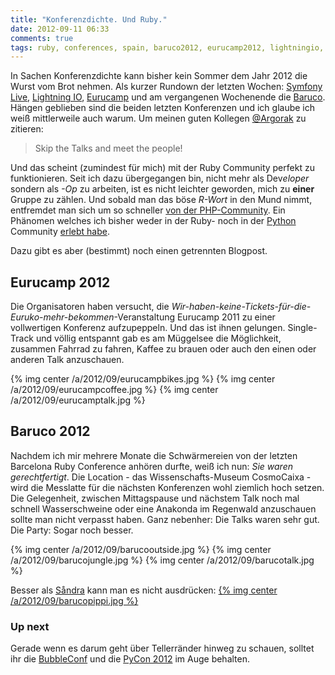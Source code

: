 ```yaml
---
title: "Konferenzdichte. Und Ruby."
date: 2012-09-11 06:33
comments: true
tags: ruby, conferences, spain, baruco2012, eurucamp2012, lightningio, eurucamp, baruco
---
```


In Sachen Konferenzdichte kann bisher kein Sommer dem Jahr 2012 die Wurst vom Brot nehmen. Als kurzer Rundown der letzten Wochen:
[Symfony Live](http://paris2012.live.symfony.com/), [Lightning IO](http://lightning.io/), [Eurucamp](http://2012.eurucamp.org/) 
und am vergangenen Wochenende die [Baruco](http://baruco.org/). Hängen geblieben sind die beiden letzten Konferenzen und ich 
glaube ich weiß mittlerweile auch warum. Um meinen guten Kollegen [@Argorak](http://twitter.com/argorak) zu zitieren:

> Skip the Talks and meet the people!

Und das scheint (zumindest für mich) mit der Ruby Community perfekt zu funktionieren. Seit ich dazu übergegangen bin, 
nicht mehr als Dev*eloper* sondern als *-Op* zu arbeiten, ist es nicht leichter geworden, mich zu **einer** Gruppe
zu zählen. Und sobald man das böse *R-Wort* in den Mund nimmt, entfremdet man sich um so schneller [von der PHP-Community](https://twitter.com/fabpot/status/220816793827147776).
Ein Phänomen welches ich bisher weder in der Ruby- noch in der [Python](http://2011.de.pycon.org/2011/home/) Community [erlebt habe](http://bascht.github.com/pyconde-ltalk/).

Dazu gibt es aber (bestimmt) noch einen getrennten Blogpost.

## Eurucamp 2012

Die Organisatoren haben versucht, die *Wir-haben-keine-Tickets-für-die-Euruko-mehr-bekommen*-Veranstaltung Eurucamp 2011 zu
einer vollwertigen Konferenz aufzupeppeln. Und das ist ihnen gelungen. Single-Track und völlig entspannt gab es am Müggelsee
die Möglichkeit, zusammen Fahrrad zu fahren, Kaffee zu brauen oder auch den einen oder anderen Talk anzuschauen.

{% img center /a/2012/09/eurucampbikes.jpg %}
{% img center /a/2012/09/eurucampcoffee.jpg %}
{% img center /a/2012/09/eurucamptalk.jpg %}

## Baruco 2012

Nachdem ich mir mehrere Monate die Schwärmereien von der letzten Barcelona Ruby Conference anhören durfte, weiß ich nun:
*Sie waren gerechtfertigt*. Die Location - das Wissenschafts-Museum CosmoCaixa - wird die Messlatte für die nächsten Konferenzen
wohl ziemlich hoch setzen. Die Gelegenheit, zwischen Mittagspause und nächstem Talk noch mal schnell Wasserschweine oder eine Anakonda
im Regenwald anzuschauen sollte man nicht verpasst haben. Ganz nebenher: Die Talks waren sehr gut. Die Party: Sogar noch besser.

{% img center /a/2012/09/barucooutside.jpg %}
{% img center /a/2012/09/barucojungle.jpg %}
{% img center /a/2012/09/barucotalk.jpg %}

Besser als [Såndra](https://twitter.com/catimogen) kann man es nicht ausdrücken:
[{% img center /a/2012/09/barucopippi.jpg %}](http://instagram.com/p/PXt0UWR6u4/)

### Up next
Gerade wenn es darum geht über Tellerränder hinweg zu schauen, 
solltet ihr die [BubbleConf](http://www.bubbleconf.com/) und 
die [PyCon 2012](https://2012.de.pycon.org/) im Auge behalten. 
